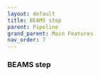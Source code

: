 ```yaml
---
layout: default
title: BEAMS step
parent: Pipeline
grand_parent: Main Features
nav_order: 7
---
```

### BEAMS step
